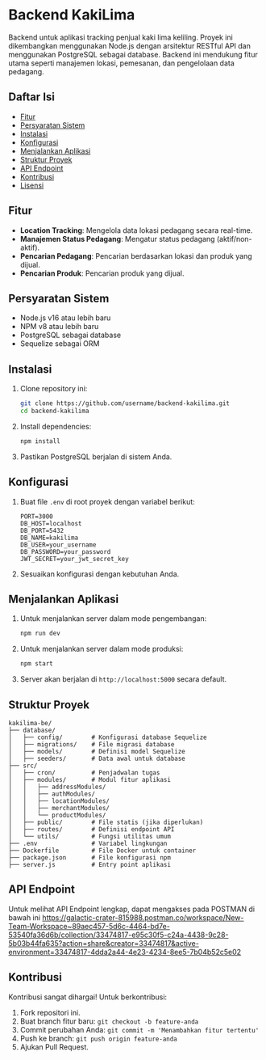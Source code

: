 # Backend KakiLima

Backend untuk aplikasi tracking penjual kaki lima keliling. Proyek ini dikembangkan menggunakan Node.js dengan arsitektur RESTful API dan menggunakan PostgreSQL sebagai database. Backend ini mendukung fitur utama seperti manajemen lokasi, pemesanan, dan pengelolaan data pedagang.

## Daftar Isi

- [Fitur](#fitur)
- [Persyaratan Sistem](#persyaratan-sistem)
- [Instalasi](#instalasi)
- [Konfigurasi](#konfigurasi)
- [Menjalankan Aplikasi](#menjalankan-aplikasi)
- [Struktur Proyek](#struktur-proyek)
- [API Endpoint](#api-endpoint)
- [Kontribusi](#kontribusi)
- [Lisensi](#lisensi)

## Fitur

- **Location Tracking**: Mengelola data lokasi pedagang secara real-time.
- **Manajemen Status Pedagang**: Mengatur status pedagang (aktif/non-aktif).
- **Pencarian Pedagang**: Pencarian berdasarkan lokasi dan produk yang dijual.
- **Pencarian Produk**: Pencarian produk yang dijual.

## Persyaratan Sistem

- Node.js v16 atau lebih baru
- NPM v8 atau lebih baru
- PostgreSQL sebagai database
- Sequelize sebagai ORM

## Instalasi

1. Clone repository ini:
   ```bash
   git clone https://github.com/username/backend-kakilima.git
   cd backend-kakilima
   ```

2. Install dependencies:
   ```bash
   npm install
   ```

3. Pastikan PostgreSQL berjalan di sistem Anda.

## Konfigurasi

1. Buat file `.env` di root proyek dengan variabel berikut:

   ```env
   PORT=3000
   DB_HOST=localhost
   DB_PORT=5432
   DB_NAME=kakilima
   DB_USER=your_username
   DB_PASSWORD=your_password
   JWT_SECRET=your_jwt_secret_key
   ```

2. Sesuaikan konfigurasi dengan kebutuhan Anda.

## Menjalankan Aplikasi

1. Untuk menjalankan server dalam mode pengembangan:
   ```bash
   npm run dev
   ```

2. Untuk menjalankan server dalam mode produksi:
   ```bash
   npm start
   ```

3. Server akan berjalan di `http://localhost:5000` secara default.

## Struktur Proyek

```
kakilima-be/
├── database/
│   ├── config/        # Konfigurasi database Sequelize
│   ├── migrations/    # File migrasi database
│   ├── models/        # Definisi model Sequelize
│   ├── seeders/       # Data awal untuk database
├── src/
│   ├── cron/          # Penjadwalan tugas
│   ├── modules/       # Modul fitur aplikasi
│   │   ├── addressModules/
│   │   ├── authModules/
│   │   ├── locationModules/
│   │   ├── merchantModules/
│   │   └── productModules/
│   ├── public/        # File statis (jika diperlukan)
│   ├── routes/        # Definisi endpoint API
│   └── utils/         # Fungsi utilitas umum
├── .env               # Variabel lingkungan
├── Dockerfile         # File Docker untuk container
├── package.json       # File konfigurasi npm
├── server.js          # Entry point aplikasi
```

## API Endpoint

Untuk melihat API Endpoint lengkap, dapat mengakses pada POSTMAN di bawah ini
https://galactic-crater-815988.postman.co/workspace/New-Team-Workspace~89aec457-5d6c-4464-bd7e-53540fa36d6b/collection/33474817-e95c30f5-c24a-4438-9c28-5b03b44fa635?action=share&creator=33474817&active-environment=33474817-4dda2a44-4e23-4234-8ee5-7b04b52c5e02

## Kontribusi

Kontribusi sangat dihargai! Untuk berkontribusi:

1. Fork repositori ini.
2. Buat branch fitur baru: `git checkout -b feature-anda`
3. Commit perubahan Anda: `git commit -m 'Menambahkan fitur tertentu'`
4. Push ke branch: `git push origin feature-anda`
5. Ajukan Pull Request.
